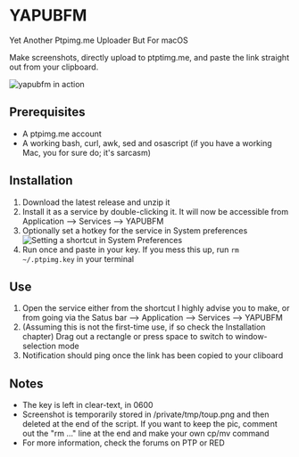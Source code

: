 # YAPUBFM
Yet Another Ptpimg.me Uploader But For macOS

Make screenshots, directly upload to ptptimg.me, and paste the link straight out from your clipboard.

![yapubfm in action](https://thumbs.gfycat.com/InbornFirsthandDragon-size_restricted.gif)

## Prerequisites
- A ptpimg.me account
- A working bash, curl, awk, sed and osascript (if you have a working Mac, you for sure do; it's sarcasm)

## Installation
1. Download the latest release and unzip it
1. Install it as a service by double-clicking it.
   It will now be accessible from Application --> Services --> YAPUBFM
1. Optionally set a hotkey for the service in System preferences  
  ![Setting a shortcut in System Preferences](https://ptpimg.me/4k80h3.png)
1. Run once and paste in your key. If you mess this up, run `rm ~/.ptpimg.key` in your terminal

## Use
1. Open the service either from the shortcut I highly advise you to make, or from going via the Satus bar --> Application --> Services --> YAPUBFM
1. (Assuming this is not the first-time use, if so check the Installation chapter) Drag out a rectangle or press space to switch to window-selection mode
1. Notification should ping once the link has been copied to your cliboard

## Notes
* The key is left in clear-text, in 0600
* Screenshot is temporarily stored in /private/tmp/toup.png and then deleted at the end of the script. If you want to keep the pic, comment out the "rm ..." line at the end and make your own cp/mv command
* For more information, check the forums on PTP or RED
